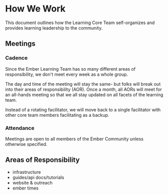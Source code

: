 # How We Work

This document outlines how the Learning Core Team self-organizes and provides learning leadership to the community. 

## Meetings

### Cadence

Since the Ember Learning Team has so many different areas of responsibility, we don't meet every week as a whole group. 

The day and time of the meeting will stay the same- but folks will break out into their areas of responsibility (AOR). Once a month, all AORs will meet for an all-hands meeting so that we all stay updated on all facets of the learning team.

Instead of a rotating facilitator, we will move back to a single facilitator with other core team members facilitating as a backup. 

### Attendance

Meetings are open to all members of the Ember Community unless otherwise specified. 

## Areas of Responsibility

- infrastructure
- guides/api docs/tutorials
- website & outreach
- ember times

